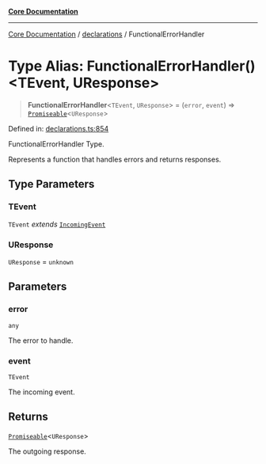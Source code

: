 [**Core Documentation**](../../README.md)

***

[Core Documentation](../../README.md) / [declarations](../README.md) / FunctionalErrorHandler

# Type Alias: FunctionalErrorHandler()\<TEvent, UResponse\>

> **FunctionalErrorHandler**\<`TEvent`, `UResponse`\> = (`error`, `event`) => [`Promiseable`](Promiseable.md)\<`UResponse`\>

Defined in: [declarations.ts:854](https://github.com/stonemjs/core/blob/e2fddc9518734748c09a72d4b4064dd1d4c1288c/src/declarations.ts#L854)

FunctionalErrorHandler Type.

Represents a function that handles errors and returns responses.

## Type Parameters

### TEvent

`TEvent` *extends* [`IncomingEvent`](../../events/IncomingEvent/classes/IncomingEvent.md)

### UResponse

`UResponse` = `unknown`

## Parameters

### error

`any`

The error to handle.

### event

`TEvent`

The incoming event.

## Returns

[`Promiseable`](Promiseable.md)\<`UResponse`\>

The outgoing response.
